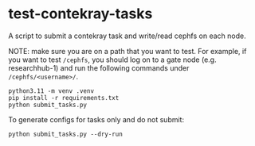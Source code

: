 # test-contekray-tasks

A script to submit a contekray task and write/read cephfs on each node.

NOTE: make sure you are on a path that you want to test. For example, if you want to test `/cephfs`, you should log on to a gate node (e.g. researchhub-1) and run the following commands under `/cephfs/<username>/`.

```
python3.11 -m venv .venv
pip install -r requirements.txt
python submit_tasks.py
```

To generate configs for tasks only and do not submit:
```
python submit_tasks.py --dry-run
```
